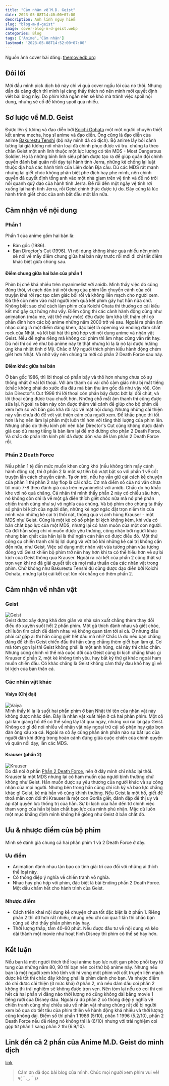 ```yaml
---
title: "Cảm nhận về M.D. Geist"
date: 2023-05-08T14:40:00+07:00
description: Anh lính nguy hiểm
slug: "blog-m-d-geist"
image: cover-blog-m-d-geist.webp
categories: Blog
tags: ['Anime','Cảm nhận']
lastmod: '2023-05-08T14:52:00+07:00'
---
```

Nguồn ảnh cover bài đăng: [themoviedb.org](https://www.themoviedb.org/t/p/original/zJUGlUzoeKg50y1RJPkoYQuj73H.jpg)   
## Đôi lời   
Mới đầu mình pick dịch bộ này chỉ vì quả cover ngầu lòi của nó thôi. Nhưng dần dà càng dịch thì mình lại càng thấy thích nó nên mình mới quyết định viết bài blog này. Do phim khá ngắn nên sẽ khó mà tránh việc spoil nội dung, nhưng sẽ cố để không spoil quá nhiều.
## Sơ lược về M.D. Geist   
Được lên ý tưởng và đạo diễn bởi [Koichi Oohata](https://en.wikipedia.org/wiki/Koichi_Ohata) một một người chuyên thiết kết anime mecha, hoạ sĩ anime và đạo diễn. Ông cũng là đạo diễn của anime [Bakurestu Tenshi](https://ariztynfansub.github.io/p/bakuretsu-tenshi/) (bộ này mình đã có dịch).
Bộ anime lấy bối cảnh tương lai giả tưởng nơi nhân loại đã chinh phục được vũ trụ. chúng ta theo chân Geist một anh lính thuộc một lực lượng có tên MDS - Most Dangerous Soldier. Họ là những binh lính siêu phàm được tạo ra để giúp quân đội chính quyền đánh bại quân nổi dạy tại hành tinh Jerra, những kẻ chống lại luật thuộc địa hoá các hành tinh của Liên đoàn Địa cầu. 
Dù các MDS rất mạnh nhưng lại giết chóc không phân biệt phe địch hay phe mình, nên chính quyền đã quyết định tống anh vào một nhà giam trên vệ tinh và để nó trôi nổi quanh quỹ đạo của hành tinh Jerra.
Để rồi đến một ngày vệ tinh rơi xuống lại hành tinh Jerra, rồi Geist chính thức được tự do. Đây cũng là lúc hành trình giết chóc của anh bắt đầu một lần nữa.
## Cảm nhận về nội dung   
### Phần 1
Phần 1 của anime gồm hai bản là:
- Bản gốc (1986).
- Bản Director's Cut (1996).
Vì nội dung không khác quá nhiều nên mình sẽ nói về mấy điểm chung giữa hai bản này trước rồi mới đi chi tiết điểm khác biệt giữa chúng sau. 
#### Điểm chung giữa hai bản của phần 1
Phim bị chê khá nhiều trên myanimelist với anidb. Mình thấy việc đó cũng đúng thôi, vì cách dàn trải nội dung của phim lẫn chuyển cảnh của cốt truyện khá rời rạc tạo cảm giác bối rối và không liền mạch cho người xem. Đã thế còn ném vào mặt người xem quả kết phim gây hụt hẫn nữa chứ. Không biết sao chứ cách làm phim của Koichi Ohata thì thường có cái kiểu kết mở gây cụt hứng như vầy.
Điểm cộng thì các cảnh hành động cũng như animation (máu me, vật thể máy móc) đều được làm khá tốt thậm chí có phần đỉnh hơn các bộ anime những năm 2000 trở về sau. Ngoài ra phần âm nhạc cũng là một điểm đáng khen, đặc biệt là opening và ending đậm chất rock của Nhật, và lời bài hát thì phù hợp với nội dung anime và nhân vật Geist. Nếu để nghe riêng mà không coi phim thì âm nhạc cũng vẫn rất hay. Dù nói thì có vẻ như bộ anime này tệ thật nhưng kì lạ là nó lại được hưởng ứng khá nhiệt tình ở Mỹ. Chắc ở Mỹ người thích phim kiểu hành động chém giết hơn Nhật. Và nhờ vậy nên chúng ta mới có phần 2 Death Force sau này.
#### Điểm khác giữa hai bản  
Ở bản gốc 1986, thì lời thoại có phần bậy và thô hơn nhưng chưa có sự thống nhất ở vài lời thoại. Với âm thanh có vài chỗ cảm giác như bị mất tiếng (chắc không phải do xước đia đâu mà bản thu âm gốc đã như vậy rồi).
Còn bản Director's Cut 1996 thì lời thoại còn phần bậy được bớt lại đôi chút, và lời thoại cũng được trau chuốt hơn. Những chỗ mất âm thanh thì cũng được sữa lại. Ngoài ra bản này còn được thêm vài cảnh để giúp cho bộ phim dễ xem hơn so với bản gốc khá rời rạc về mặt nội dung. Nhưng những cải thiện này vẫn chưa đủ để vớt vát thiện cảm của người xem. Để khắc phục thì tốt hơn là họ nên làm lại phần một luôn thì hơn với tăng thời lượng của phim lên. Nhưng chắc do thiếu kinh phí nên bản Director's Cut cũng không được đánh giá cao dù mang tiếng là bản làm lại để mở đường cho phần 2 Death Force. Và chắc do phần lớn kinh phí đã được dồn vào để làm phần 2 Death Force rồi.
### Phần 2 Death Force
Nếu phần 1 tệ đến mức muốn khen cũng khó (nếu không tính mấy cảnh hành động ra), thì ở phần 2 là một sự tiến bộ vượt bật so với phần 1 về cốt truyện lẫn cách chuyển cảnh. Tạ ơn trời, nếu họ vẫn giữ cái cách kể chuyện của phần 1 thì phần 2 này flop là cái chắc. Cơ mà điểm số của nó vẫn chưa tới mức 7-8 theo đánh giá của trên myanimelist với anidb. Chắc do họ khắc khe với nó quá chăng. Cá nhân thì mình thấy phần 2 này có chiều sâu hơn, nó không còn chỉ là về một gã điên thích giết chóc nữa mà nó phê phán chiến tranh cũng như sự vô nghĩa của chúng.
 Và bộ phim cho chúng ta thấy số phận bi kịch của người dân, những kẻ ngơ ngác đặt trọn niềm tin của mình vào những kẻ cai trị thối nát, thông qua vị anh hùng Krauser - một MDS như Geist.
 Cũng là một kẻ có số phận bi kịch không kém, khi vừa có bản chất bạo lực của một MDS, nhưng lại có ham muốn của một con người. Cả đời hắn sống chỉ vì muốn được yêu thương, công nhận bởi người khác nhưng bản chất của hắn lại là thứ ngăn cản hắn có được điều đó. Một thứ công cụ chiến tranh chỉ bị lợi dụng và vứt bỏ khi những kẻ cai trị không cần đến nữa, như Geist. Việc sử dụng một nhân vật vừa tương phản vừa tương đồng với Geist khiến bộ phim trở nên hay hơn khi ta có thể hiểu hơn về sự bi kịch của Geist thông qua Krauser. Ngoài ra cái kết của phần 2 cũng thật sự trọn vẹn khi nó đã giải quyết tất cả mọi mâu thuẩn của các nhân vật trong phim. Chứ không như Bakurestu Tenshi dù cũng được đạo diễn bởi Koichi Oohata, nhưng lại bị cái kết cụt lủn rồi chẳng có thêm phần 2.
## Cảm nhận về nhân vật   
### Geist
![Geist](blog-m-d-geist-1-geist.webp)  
Geist được xây dựng khá đơn giản và nhà sản xuất chẳng thèm thay đổi điều đó xuyên suốt hết 2 phần phim. Một gã thích đánh nhau và giết chóc, chỉ luôn tìm cách để đánh nhau và không quan tâm tới ai cả.
Ờ nhưng đâu phải cứ gặp ai thì hắn cũng giết hết đâu mà nhỉ? Chắc là do nếu bạn chẳng đáng để khiến Geist chiến đấu thì hắn cũng chẳng thèm giết bạn làm gì. Cơ mà tóm gọn lại thì Geist không phải là một anh hùng, cái này thì chắc chắn. Nhưng cũng chính vì thế mà cuộc đời của Geist cũng bi kịch chẳng khác gì Krauser ở phần 2, một kẻ không tình yêu, hay bất kỳ thứ gì khác ngoài ham muốn chiến đấu. Có khác chăng là Geist không cảm thấy đau khổ hay gì về bi kịch của bản thân cả.
### Các nhân vật khác   
#### Vaiya (Chị đại)   
![Vaiya](blog-m-d-geist-2-vaiya.webp)  
Mình thấy kì lạ là suốt hai phần phim ở bản Nhật thì tên của nhân vật này không được nhắc đến. Đây là nhân vật xuất hiện ở cả hai phần phim. Một cô gái làm giang hồ để có thể sống lây lất qua ngày, nhưng xui rủi lại gặp Geist. Không có gì để nói nhiều về nhân vật này ngoại trừ cái số phận hay gặp bọn đàn ông xấu xa cả. Ngoài ra cô ấy cũng phản ánh phần nào sự bất lực của người dân khi đứng trong hoàn cảnh đứng giữa cuộc chiến của chính quyền và quân nổi dạy, lẫn các MDS.
#### Krauser (phần 2)   
![Krauser](blog-m-d-geist-3-krauser.webp)  
Do đã nói ở phần [Phần 2 Death Force](#ph%E1%BA%A7n-2-death-force), nên ở đây mình chỉ nhắc lại thôi. Krauser là một MDS nhưng lại có ham muốn của người bình thường chứ không như Geist. Hắn muốn được sự yêu thương của người khác và sự công nhận của mọi người. Nhưng bên trong hắn cũng chỉ ích kỷ và bạo lực chẳng khác gì Geist, kẻ mà hắn vô cùng khinh thường. Nếu Geist là một hổ, giết để thoả mãn cơn đói thì Krauser là một con Gorila giết, đánh đập để thị uy và áp đặt quyền lực thống trị của hắn. Sự bi kịch của hắn đến từ chính việc tham vọng của hắn bị bản chất bạo lực của mình phủ nhận. Mặc dù luôn một mực khẳng định mình không hề giống như Geist ở bản chất đó.
## Ưu & nhược điểm của bộ phim   
Mình sẽ đánh giá chung cả hai phần phim 1 và 2 Death Force ở đây.
### Ưu điểm  
- Animation đánh nhau tàn bạo có tính giải trí cao đối với những ai thích thể loại này.
- Có thông điệp ý nghĩa về chiến tranh vô nghĩa.
- Nhạc hay phù hợp với phim, đặc biệt là bài Ending phần 2 Death Force. Một dấu chấm hết cho hành trình của Geist.
### Nhược điểm   
- Cách triển khai nội dung kể chuyện chưa tốt đặc biệt là ở phần 1. Riêng phần 2 thì đỡ hơn rất nhiều, nhưng nếu chỉ coi qua 1 lần thì chắc bạn cũng sẽ khó thấy phần phim này hay.  
- Thời lượng thấp, tầm 40-60 phút. Nếu được đâu tư về nội dung và kéo dài thành một movie như hoạt hình Disney thì phim có thể sẽ hay hơn.  
## Kết luận  
Nếu bạn là một người thích thể loại anime bạo lực ruột gan phèo phổi bay tứ tung của những năm 80, 90 thì bạn nên coi thử bộ anime này. Nhưng nếu bạn là một người xem khó tính với hi vọng một phim với cốt truyện liền mạch được kể tốt thì chắc đây không phải là phim dành cho bạn. Và nhược điểm đó chỉ được cải thiện (ở mức khá) ở phần 2, mà nếu đâm đầu coi phần 2 không thì trải nghiệm sẽ không được trọn vẹn. Nên tóm lại nếu có coi thì coi hết cả hai phần vì đằng nào thời lượng nó cũng không dài bằng movie 1 tiếng rưỡi của Disney đâu. Ngoài ra dù phần 2 có thông điệp ý nghĩa về chiến tranh cũng như chiều sâu về nhân vật nhưng chúng rất dễ bị người xem bỏ qua do tiết tấu của phim thiên về hành động khá nhiều và thời lượng cũng không dài.
 Điểm số thì phần 1 1986 (5/10), phần 1 1996 (5.2/10), phần 2 Death Force nếu để riêng nó không thì là (6/10) nhưng với trải nghiệm coi gộp từ phần 1 sang phần 2 thì (6.9/10). 
## Link đến cả 2 phần của Anime M.D. Geist do mình dịch   
[link](https://ariztynfansub.github.io/p/m-d-geist/)   
> Cảm ơn đã đọc bài blog của mình. Chúc mọi người xem phim vui vẻ! ٩(＾◡＾)۶
